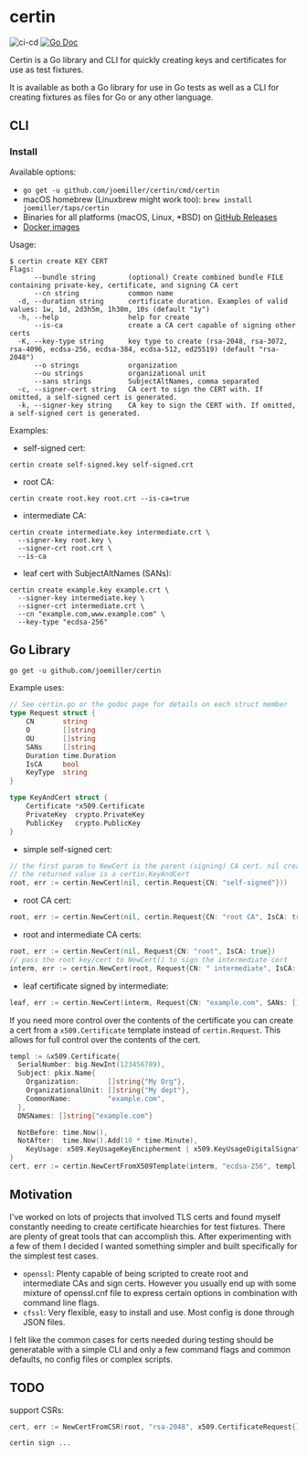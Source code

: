 certin
=======

![ci-cd](https://github.com/joemiller/certin/workflows/main/badge.svg)
[![Go Doc](https://img.shields.io/badge/godoc-reference-blue.svg?style=flat)](http://godoc.org/github.com/joemiller/certin)

Certin is a Go library and CLI for quickly creating keys and certificates for use
as test fixtures.

It is available as both a Go library for use in Go tests as well as a CLI for
creating fixtures as files for Go or any other language.

CLI
---

### Install

Available options:

* `go get -u github.com/joemiller/certin/cmd/certin`
* macOS homebrew (Linuxbrew might work too): `brew install joemiller/taps/certin`
* Binaries for all platforms (macOS, Linux, *BSD) on [GitHub Releases](https://github.com/joemiller/certin/releases)
* [Docker images](https://hub.docker.com/r/joemiller/certin)

Usage:

```console
$ certin create KEY CERT
Flags:
      --bundle string        (optional) Create combined bundle FILE containing private-key, certificate, and signing CA cert
      --cn string            common name
  -d, --duration string      certificate duration. Examples of valid values: 1w, 1d, 2d3h5m, 1h30m, 10s (default "1y")
  -h, --help                 help for create
      --is-ca                create a CA cert capable of signing other certs
  -K, --key-type string      key type to create (rsa-2048, rsa-3072, rsa-4096, ecdsa-256, ecdsa-384, ecdsa-512, ed25519) (default "rsa-2048")
      --o strings            organization
      --ou strings           organizational unit
      --sans strings         SubjectAltNames, comma separated
  -c, --signer-cert string   CA cert to sign the CERT with. If omitted, a self-signed cert is generated.
  -k, --signer-key string    CA key to sign the CERT with. If omitted, a self-signed cert is generated.
```

Examples:

* self-signed cert:

```console
certin create self-signed.key self-signed.crt
```

* root CA:

```console
certin create root.key root.crt --is-ca=true
```

* intermediate CA:

```console
certin create intermediate.key intermediate.crt \
  --signer-key root.key \
  --signer-crt root.crt \
  --is-ca
```

* leaf cert with SubjectAltNames (SANs):

```console
certin create example.key example.crt \
  --signer-key intermediate.key \
  --signer-crt intermediate.crt \
  --cn "example.com,www.example.com" \
  --key-type "ecdsa-256"
```

Go Library
----------

```
go get -u github.com/joemiller/certin
```

Example uses:

```go
// See certin.go or the godoc page for details on each struct member
type Request struct {
	CN       string
	O        []string
	OU       []string
	SANs     []string
	Duration time.Duration
	IsCA     bool
	KeyType  string
}

type KeyAndCert struct {
	Certificate *x509.Certificate
	PrivateKey  crypto.PrivateKey
	PublicKey   crypto.PublicKey
}
```

* simple self-signed cert:

```go
// the first param to NewCert is the parent (signing) CA cert. nil creates a self-signed cert
// the returned value is a certin.KeyAndCert
root, err := certin.NewCert(nil, certin.Request{CN: "self-signed"}))
```

* root CA cert:

```go
root, err := certin.NewCert(nil, certin.Request{CN: "root CA", IsCA: true}))
```

* root and intermediate CA certs:

```go
root, err := certin.NewCert(nil, Request{CN: "root", IsCA: true})
// pass the root key/cert to NewCert() to sign the intermediate cert
interm, err := certin.NewCert(root, Request{CN: " intermediate", IsCA: true})
```

* leaf certificate signed by intermediate:

```go
leaf, err := certin.NewCert(interm, Request{CN: "example.com", SANs: []string{"example.com", "www.example.com"}})
```

If you need more control over the contents of the certificate you can create a cert
from a `x509.Certificate` template instead of `certin.Request`. This allows for full
  control over the contents of the cert.

```go
templ := &x509.Certificate{
  SerialNumber: big.NewInt(123456789),
  Subject: pkix.Name{
    Organization:       []string{"My Org"},
    OrganizationalUnit: []string{"My dept"},
    CommonName:         "example.com",
  },
  DNSNames: []string{"example.com"}

  NotBefore: time.Now(),
  NotAfter:  time.Now().Add(10 * time.Minute),
	KeyUsage: x509.KeyUsageKeyEncipherment | x509.KeyUsageDigitalSignature
}
cert, err := certin.NewCertFromX509Template(interm, "ecdsa-256", templ)
```

Motivation
----------

I've worked on lots of projects that involved TLS certs and found myself constantly
needing to create certificate hiearchies for test fixtures. There are plenty of great
tools that can accomplish this. After experimenting with a few of them I decided I
wanted something simpler and built specifically for the simplest test cases.

- `openssl`: Plenty capable of being scripted to create root and intermediate CAs and
  sign certs. However you usually end up with some mixture of openssl.cnf file to
  express certain options in combination with command line flags.
- `cfssl`: Very flexible, easy to install and use. Most config is done through JSON
  files.

I felt like the common cases for certs needed during testing should be generatable
with a simple CLI and only a few command flags and common defaults, no config files or
complex scripts.

TODO
----

support CSRs:

```go
cert, err := NewCertFromCSR(root, "rsa-2048", x509.CertificateRequest{})
```

```console
certin sign ...
```